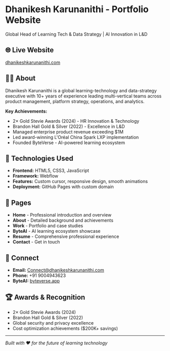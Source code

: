 # Dhanikesh Karunanithi - Portfolio Website

Global Head of Learning Tech & Data Strategy | AI Innovation in L&D

## 🌐 Live Website
[dhanikeshkarunanithi.com](https://dhanikeshkarunanithi.com)

## 👨‍💼 About
Dhanikesh Karunanithi is a global learning-technology and data-strategy executive with 10+ years of experience leading multi-vertical teams across product management, platform strategy, operations, and analytics. 

**Key Achievements:**
- 2× Gold Stevie Awards (2024) - HR Innovation & Technology
- Brandon Hall Gold & Silver (2022) - Excellence in L&D
- Managed enterprise product revenue exceeding $1M
- Led award-winning L'Oréal China Spark LXP implementation
- Founded ByteVerse - AI-powered learning ecosystem

## 🚀 Technologies Used
- **Frontend:** HTML5, CSS3, JavaScript
- **Framework:** Webflow
- **Features:** Custom cursor, responsive design, smooth animations
- **Deployment:** GitHub Pages with custom domain

## 📱 Pages
- **Home** - Professional introduction and overview
- **About** - Detailed background and achievements
- **Work** - Portfolio and case studies
- **ByteAI** - AI learning ecosystem showcase
- **Resume** - Comprehensive professional experience
- **Contact** - Get in touch

## 🔗 Connect
- **Email:** Connect@dhanikeshkarunanithi.com
- **Phone:** +91 9004943623
- **ByteAI:** [byteverse.app](https://byteverse.app)

## 🏆 Awards & Recognition
- 2× Gold Stevie Awards (2024)
- Brandon Hall Gold & Silver (2022)
- Global security and privacy excellence
- Cost optimization achievements ($200K+ savings)

---
*Built with ❤️ for the future of learning technology*
